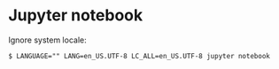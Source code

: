 # Jupyter notebook

Ignore system locale:

```
$ LANGUAGE="" LANG=en_US.UTF-8 LC_ALL=en_US.UTF-8 jupyter notebook
```
